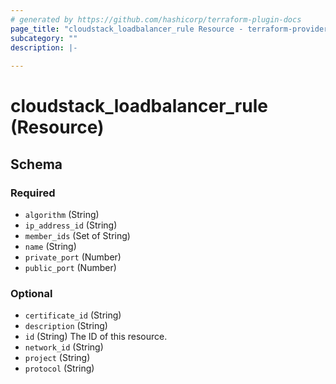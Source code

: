 ```yaml
---
# generated by https://github.com/hashicorp/terraform-plugin-docs
page_title: "cloudstack_loadbalancer_rule Resource - terraform-provider-cloudstack"
subcategory: ""
description: |-
  
---
```


# cloudstack_loadbalancer_rule (Resource)





<!-- schema generated by tfplugindocs -->
## Schema

### Required

- `algorithm` (String)
- `ip_address_id` (String)
- `member_ids` (Set of String)
- `name` (String)
- `private_port` (Number)
- `public_port` (Number)

### Optional

- `certificate_id` (String)
- `description` (String)
- `id` (String) The ID of this resource.
- `network_id` (String)
- `project` (String)
- `protocol` (String)


